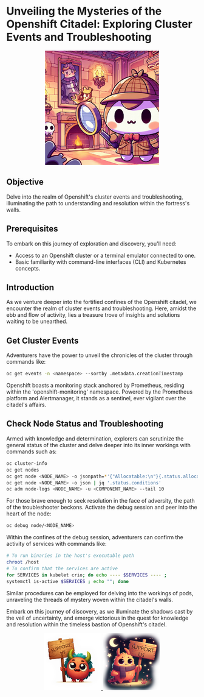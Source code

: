 # Unveiling the Mysteries of the Openshift Citadel: Exploring Cluster Events and Troubleshooting

<div style="text-align:center;">
  <img src="https://github.com/Vitrua/images/blob/main/openshift/detective.jpg?raw=true" alt="events" width="300" height="300">
</div>

## Objective

Delve into the realm of Openshift's cluster events and troubleshooting, illuminating the path to understanding and resolution within the fortress's walls.

## Prerequisites

To embark on this journey of exploration and discovery, you'll need:

- Access to an Openshift cluster or a terminal emulator connected to one.
- Basic familiarity with command-line interfaces (CLI) and Kubernetes concepts.

## Introduction

As we venture deeper into the fortified confines of the Openshift citadel, we encounter the realm of cluster events and troubleshooting. Here, amidst the ebb and flow of activity, lies a treasure trove of insights and solutions waiting to be unearthed.

## Get Cluster Events

Adventurers have the power to unveil the chronicles of the cluster through commands like:
```bash
oc get events -n <namespace> --sortby .metadata.creationTimestamp
```
Openshift boasts a monitoring stack anchored by Prometheus, residing within the 'openshift-monitoring' namespace. Powered by the Prometheus platform and Alertmanager, it stands as a sentinel, ever vigilant over the citadel's affairs.

## Check Node Status and Troubleshooting

Armed with knowledge and determination, explorers can scrutinize the general status of the cluster and delve deeper into its inner workings with commands such as:
```bash
oc cluster-info
oc get nodes
oc get node <NODE_NAME> -o jsonpath=*'{"Allocatable:\n"}{.status.allocatable}{"\n\n"}{"Capacity:\n"}{.status.capacity}{"\n"}'
oc get node <NODE_NAME> -o json | jq '.status.conditions'
oc adm node-logs <NODE_NAME> -u <COMPONENT_NAME> --tail 10
```
For those brave enough to seek resolution in the face of adversity, the path of the troubleshooter beckons. Activate the debug session and peer into the heart of the node:
```bash
oc debug node/<NODE_NAME>
```
Within the confines of the debug session, adventurers can confirm the activity of services with commands like:
```bash
# To run binaries in the host's executable path
chroot /host
# To confirm that the services are active
for SERVICES in kubelet crio; do echo ---- $SERVICES ---- ;
systemctl is-active $SERVICES ; echo ""; done
```
Similar procedures can be employed for delving into the workings of pods, unraveling the threads of mystery woven within the citadel's walls.

Embark on this journey of discovery, as we illuminate the shadows cast by the veil of uncertainty, and emerge victorious in the quest for knowledge and resolution within the timeless bastion of Openshift's citadel.

<div style="text-align:center;">
  <a href="https://patreon.com/Vitrua">
    <img src="https://github.com/Vitrua/images/blob/main/others/supportmonlight.png?raw=true#only-light" alt="wiz" width="150" height="150">
    <img src="https://github.com/Vitrua/images/blob/main/others/supportmon.png?raw=true#only-dark" alt="wiz" width="150" height="150">
  </a>
</div>